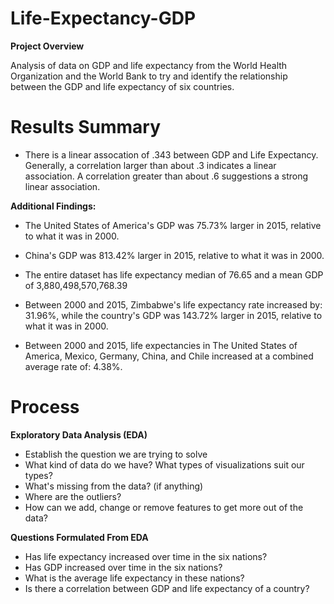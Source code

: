 Life-Expectancy-GDP
=======================
**Project Overview**

Analysis of data on GDP and life expectancy from the World Health Organization and the World Bank to try and identify the relationship between the GDP and life expectancy of six countries.

Results Summary
=======================
* There is a linear assocation of .343 between GDP and Life Expectancy. Generally, a correlation larger than about .3 indicates a linear association. A correlation greater than about .6 suggestions a strong linear association.

**Additional Findings:**

* The United States of America's GDP was 75.73% larger in 2015, relative to what it was in 2000.

* China's GDP was 813.42% larger in 2015, relative to what it was in 2000.

* The entire dataset has life expectancy median of 76.65 and a mean GDP of 3,880,498,570,768.39

* Between 2000 and 2015, Zimbabwe's life expectancy rate increased by: 31.96%, while the country's GDP was 143.72% larger in 2015, relative to what it was in 2000.

* Between 2000 and 2015, life expectancies in The United States of America, Mexico, Germany, China, and Chile increased at a combined average rate of: 4.38%.

Process
=======================


**Exploratory Data Analysis (EDA)**
 * Establish the question we are trying to solve
 * What kind of data do we have? What types of visualizations suit our types?
 * What's missing from the data? (if anything)
 * Where are the outliers?
 * How can we add, change or remove features to get more out of the data?

**Questions Formulated From EDA**

 * Has life expectancy increased over time in the six nations?
 * Has GDP increased over time in the six nations?
 * What is the average life expectancy in these nations?
 * Is there a correlation between GDP and life expectancy of a country?

